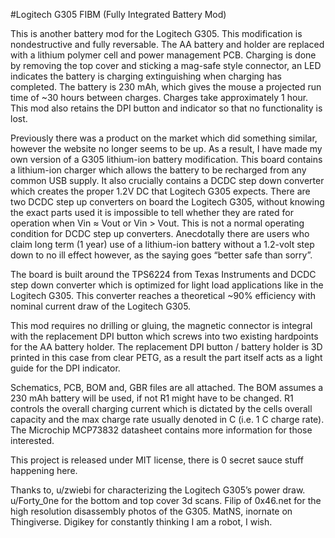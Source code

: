 #Logitech G305 FIBM (Fully Integrated Battery Mod)
  
  This is another battery mod for the Logitech G305. This modification is nondestructive and fully reversable.  The AA battery and holder are replaced with a lithium polymer
cell and power management PCB.  Charging is done by removing the top cover and sticking a mag-safe style connector, an LED indicates the battery is charging 
extinguishing when charging has completed.  The battery is 230 mAh, which gives the mouse a projected run time of ~30 hours between charges. Charges take approximately 
1 hour.  This mod also retains the DPI button and indicator so that no functionality is lost.  

  Previously there was a product on the market which did something similar, however the website no longer seems to be up.  As a result, I have made my own version of a G305
lithium-ion battery modification.  This board contains a lithium-ion charger which allows the battery to be recharged from any common USB supply.  It also crucially contains 
a DCDC step down converter which creates the proper 1.2V DC that Logitech G305 expects.  There are two DCDC step up converters on board the Logitech G305, without knowing the 
exact parts used it is impossible to tell whether they are rated for operation when Vin ≈ Vout or Vin > Vout.  This is not a normal operating condition for DCDC step up converters.
Anecdotally there are users who claim long term (1 year) use of a lithium-ion battery without a 1.2-volt step down to no ill effect however, as the saying goes “better safe than sorry”.

  The board is built around the TPS6224 from Texas Instruments and DCDC step down converter which is optimized for light load applications like in the Logitech G305.  This converter 
reaches a theoretical ~90% efficiency with nominal current draw of the Logitech G305.

  This mod requires no drilling or gluing, the magnetic connector is integral with the replacement DPI button which screws into two existing hardpoints for the AA battery holder.  The 
replacement DPI button / battery  holder is 3D printed in this case from clear PETG, as a result the part itself acts as a light guide for the DPI indicator.

  Schematics, PCB, BOM and, GBR files are all attached.  The BOM assumes a 230 mAh battery will be used, if not R1 might have to be changed.  R1 controls the overall charging 
current which is dictated by the cells overall capacity and the max charge rate usually denoted in C (i.e. 1 C charge rate). The Microchip MCP73832 datasheet contains more information 
for those interested.  

  This project is released under MIT license, there is 0 secret sauce stuff happening here.

Thanks to,
u/zwiebi for characterizing the Logitech G305’s power draw.
u/Forty_0ne for the bottom and top cover 3d scans.
Filip of 0x46.net for the high resolution disassembly photos of the G305.
MatNS, inornate on Thingiverse.
Digikey for constantly thinking I am a robot, I wish.
